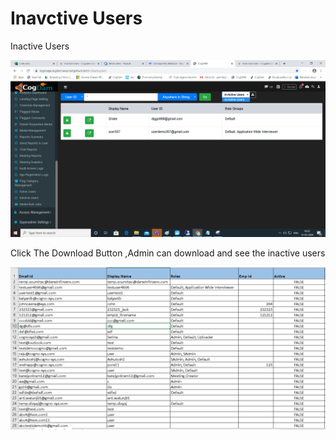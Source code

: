 # Inavctive Users

Inactive Users

![](../../.gitbook/assets/image%20%2870%29.png)

Click The Download Button ,Admin can download and see the inactive users

![](../../.gitbook/assets/image%20%28131%29.png)




